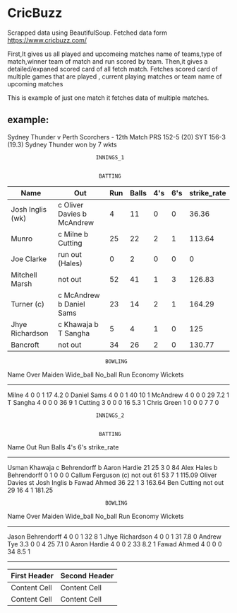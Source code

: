 # CricBuzz
Scrapped data using BeautifulSoup.
Fetched data form https://www.cricbuzz.com/

First,It gives us all played and upcomeing matches name of teams,type of match,winner team of match and run scored by team.
Then,it gives a detailed/expaned scored card of all fetch match.
Fetches scored card of multiple games that are played , current playing matches or team name of upcoming matches

This is example of just one match it fetches data of multiple matches.

example:
--------------------------------------------------------------------------------------------------------------------------
Sydney Thunder v Perth Scorchers - 12th Match
PRS 152-5 (20) SYT 156-3 (19.3)
Sydney Thunder won by 7 wkts 



                                INNINGS_1                                   


                                 BATTING 
                                 
                                 
|  Name                  |    Out                     |    Run     | Balls   |  4's  |  6's  |  strike_rate |
|--------------------------|--------------------------  |--------------------------|-------------------------- |--------------------------  |--------------------------  |-------------------------- |
|  Josh Inglis (wk)      |c Oliver Davies b McAndrew  |     4      |     11  |   0   |    0  |       36.36  |
|  Munro                 |c Milne b Cutting           |    25      |     22  |    2  |    1  |       113.64 |
|  Joe Clarke            |run out (Hales)             |     0      |      2  |    0  |    0  |         0    |
|  Mitchell Marsh        |not out                     |    52      |     41  |    1  |    3  |       126.83 |
|  Turner (c)            |c McAndrew b Daniel Sams    |    23      |    14   |    2  |    1  |       164.29 |
|  Jhye Richardson       |c Khawaja b T Sangha        |     5      |      4  |    1  |    0  |        125   |
|  Bancroft              |not out                     |    34      |     26  |    2  |    0  |       130.77 |




                                   BOWLING                                                    
Name           Over    Maiden    Wide_ball    No_ball    Run    Economy    Wickets
-----------  ------  --------  -----------  ---------  -----  ---------  ---------
Milne             4         0            0          1     17        4.2          0
Daniel Sams       4         0            0          1     40       10            1
McAndrew          4         0            0          0     29        7.2          1
T Sangha          4         0            0          0     36        9            1
Cutting           3         0            0          0     16        5.3          1
Chris Green       1         0            0          0      7        7            0


                                INNINGS_2                                   


                                 BATTING                                       
Name                 Out                              Run    Balls    4's    6's    strike_rate
-------------------  ----------------------------  ------  -------  -----  -----  -------------
Usman Khawaja        c Behrendorff b Aaron Hardie      21       25      3      0          84
Alex Hales           b Behrendorff                      0        1      0      0           0
Callum Ferguson (c)  not out                           61       53      7      1         115.09
Oliver Davies        st Josh Inglis b Fawad Ahmed      36       22      1      3         163.64
Ben Cutting          not out                           29       16      4      1         181.25


                                   BOWLING                                                    
Name                 Over    Maiden    Wide_ball    No_ball    Run    Economy    Wickets
-----------------  ------  --------  -----------  ---------  -----  ---------  ---------
Jason Behrendorff     4           0            0          1     32        8            1
Jhye Richardson       4           0            0          1     31        7.8          0
Andrew Tye            3.3         0            0          4     25        7.1          0
Aaron Hardie          4           0            0          2     33        8.2          1
Fawad Ahmed           4           0            0          0     34        8.5          1

--------------------------------------------------------------------------------------------------------------------------



| First Header  | Second Header |
| ------------- | ------------- |
| Content Cell  | Content Cell  |
| Content Cell  | Content Cell  |
